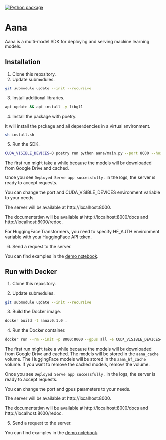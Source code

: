 [![Python package](https://github.com/mobiusml/aana_sdk/actions/workflows/python-package.yml/badge.svg)](https://github.com/mobiusml/aana_sdk/actions/workflows/python-package.yml)

# Aana

Aana is a multi-model SDK for deploying and serving machine learning models.

## Installation

1. Clone this repository.
2. Update submodules.

```bash
git submodule update --init --recursive
```

3. Install additional libraries.

```bash
apt update && apt install -y libgl1
```

4. Install the package with poetry.

It will install the package and all dependencies in a virtual environment.

```bash
sh install.sh
```

5. Run the SDK.

```bash
CUDA_VISIBLE_DEVICES=0 poetry run python aana/main.py --port 8000 --host 0.0.0.0 -- target llama2
```

The first run might take a while because the models will be downloaded from Google Drive and cached.

Once you see `Deployed Serve app successfully.` in the logs, the server is ready to accept requests.

You can change the port and CUDA_VISIBLE_DEVICES environment variable to your needs.

The server will be available at http://localhost:8000.

The documentation will be available at http://localhost:8000/docs and http://localhost:8000/redoc.

For HuggingFace Transformers, you need to specify HF_AUTH environment variable with your HuggingFace API token.

6. Send a request to the server.

You can find examples in the [demo notebook](notebooks/demo.ipynb).

## Run with Docker

1. Clone this repository.

2. Update submodules.

```bash
git submodule update --init --recursive
```

3. Build the Docker image.

```bash
docker build -t aana:0.1.0 .
```

4. Run the Docker container.

```bash
docker run --rm --init -p 8000:8000 --gpus all -e CUDA_VISIBLE_DEVICES=0 -v aana_cache:/root/.aana -v aana_hf_cache:/root/.cache/huggingface --name aana_instance aana:0.1.0
```

The first run might take a while because the models will be downloaded from Google Drive and cached. The models will be stored in the `aana_cache` volume. The HuggingFace models will be stored in the `aana_hf_cache` volume. If you want to remove the cached models, remove the volume.

Once you see `Deployed Serve app successfully.` in the logs, the server is ready to accept requests.

You can change the port and gpus parameters to your needs.

The server will be available at http://localhost:8000.

The documentation will be available at http://localhost:8000/docs and http://localhost:8000/redoc.

5. Send a request to the server.

You can find examples in the [demo notebook](notebooks/demo.ipynb).
